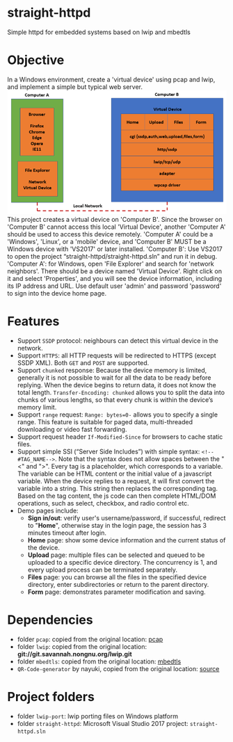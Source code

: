 # straight-httpd

Simple httpd for embedded systems based on lwip and mbedtls

# Objective

In a Windows environment, create a 'virtual device' using pcap and lwip, and implement a simple but typical web server.
![stack](/stack.png)
This project creates a virtual device on 'Computer B'. Since the browser on 'Computer B' cannot access this local 'Virtual Device', another 'Computer A' should be used to access this device remotely. 'Computer A' could be a 'Windows', 'Linux', or a 'mobile' device, and 'Computer B' MUST be a Windows device with 'VS2017' or later installed.
'Computer B': Use VS2017 to open the project “straight-httpd/straight-httpd.sln” and run it in debug.
'Computer A': for Windows, open 'File Explorer' and search for 'network neighbors'. There should be a device named 'Virtual Device'. Right click on it and select 'Properties', and you will see the device information, including its IP address and URL. Use default user 'admin' and password 'password' to sign into the device home page.

# Features

* Support `SSDP` protocol: neighbours can detect this virtual device in the network.
* Support `HTTPS`: all HTTP requests will be redirected to HTTPS (except SSDP XML). Both `GET` and `POST` are supported.
* Support `chunked` response: Because the device memory is limited, generally it is not possible to wait for all the data to be ready before replying. When the device begins to return data, it does not know the total length. `Transfer-Encoding: chunked` allows you to split the data into chunks of various lengths, so that every chunk is within the device’s memory limit.
* Support `range` request: `Range: bytes=0-` allows you to specify a single range. This feature is suitable for paged data, multi-threaded downloading or video fast forwarding.
* Support request header `If-Modified-Since` for browsers to cache static files.
* Support simple SSI (“Server Side Includes”) with simple syntax: `<!--#TAG_NAME-->`. Note that the syntax does not allow spaces between the "<" and ">". Every tag is a placeholder, which corresponds to a variable. The variable can be HTML content or the initial value of a javascript variable. When the device replies to a request, it will first convert the variable into a string. This string then replaces the corresponding tag. Based on the tag content, the js code can then complete HTML/DOM operations, such as select, checkbox, and radio control etc.
* Demo pages include:
  * **Sign in/out**: verify user's username/password, if successful, redirect to "**Home**", otherwise stay in the login page, the session has 3 minutes timeout after login.
  * **Home** page:  show some device information and the current status of the device.
  * **Upload** page: multiple files can be selected and queued to be uploaded to a specific device directory. The concurrency is 1, and every upload process can be terminated separately.
  * **Files** page: you can browse all the files in the specified device directory, enter subdirectories or return to the parent directory.
  * **Form** page: demonstrates parameter modification and saving.

# Dependencies

* folder `pcap`: copied from the original location: [pcap](https://nmap.org/npcap/dist/npcap-sdk-1.04.zip)
* folder `lwip`: copied from the original location: **git://git.savannah.nongnu.org/lwip.git**
* folder `mbedtls`: copied from the original location: [mbedtls](https://github.com/ARMmbed/mbedtls.git)
* `QR-Code-generator` by nayuki, copied from the original location: [source](https://github.com/nayuki/QR-Code-generator/tree/a6ef65d237628a03dee3ae1df592df9a3359204d/javascript)

# Project folders

* folder `lwip-port`: lwip porting files on Windows platform
* folder `straight-httpd`: Microsoft Visual Studio 2017 project: `straight-httpd.sln`
